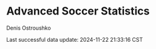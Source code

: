 # Advanced Soccer Statistics
Denis Ostroushko

<!-- gfm -->

Last successful data update: 2024-11-22 21:33:16 CST
